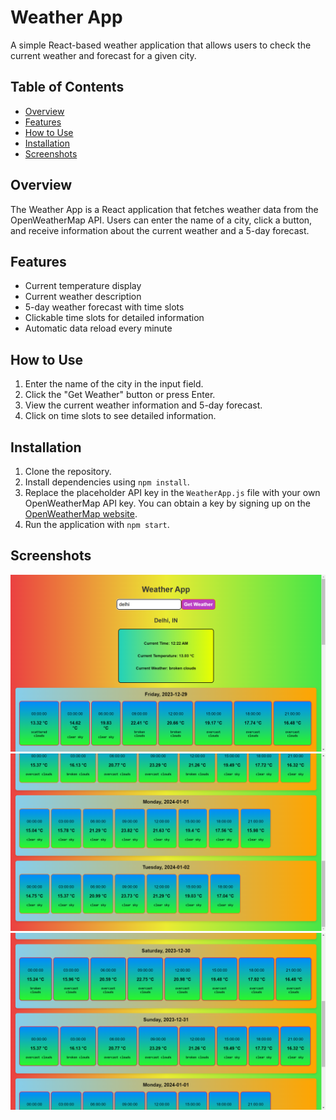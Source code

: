 # Weather App

A simple React-based weather application that allows users to check the current weather and forecast for a given city.

## Table of Contents
- [Overview](#overview)
- [Features](#features)
- [How to Use](#how-to-use)
- [Installation](#installation)
- [Screenshots](#screenshots)

## Overview

The Weather App is a React application that fetches weather data from the OpenWeatherMap API. Users can enter the name of a city, click a button, and receive information about the current weather and a 5-day forecast.

## Features

- Current temperature display
- Current weather description
- 5-day weather forecast with time slots
- Clickable time slots for detailed information
- Automatic data reload every minute

## How to Use

1. Enter the name of the city in the input field.
2. Click the "Get Weather" button or press Enter.
3. View the current weather information and 5-day forecast.
4. Click on time slots to see detailed information.

## Installation

1. Clone the repository.
2. Install dependencies using `npm install`.
3. Replace the placeholder API key in the `WeatherApp.js` file with your own OpenWeatherMap API key. You can obtain a key by signing up on the [OpenWeatherMap website](https://openweathermap.org/api).
4. Run the application with `npm start`.

## Screenshots

![Screenshot 1](./images/Screenshot1.png)
![Screenshot 2](./images/Screenshot2.png)
![Screenshot 3](./images/Screenshot3.png)
